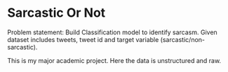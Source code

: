 # Sarcastic Or Not 
Problem statement: Build Classification model to identify sarcasm. Given dataset includes tweets, tweet id and target variable (sarcastic/non- sarcastic).

This is my major academic project. Here the data is unstructured and raw.
